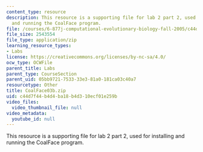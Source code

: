 ```yaml
---
content_type: resource
description: This resource is a supporting file for lab 2 part 2, used for installing
  and running the CoalFace program.
file: /courses/6-877j-computational-evolutionary-biology-fall-2005/c44d7f44b4d4ba18b4d310ecf01e259b_CoalFace03b.zip
file_size: 2543554
file_type: application/zip
learning_resource_types:
- Labs
license: https://creativecommons.org/licenses/by-nc-sa/4.0/
ocw_type: OCWFile
parent_title: Labs
parent_type: CourseSection
parent_uid: 05bb9721-7533-33e3-81a0-181ca03c40a7
resourcetype: Other
title: CoalFace03b.zip
uid: c44d7f44-b4d4-ba18-b4d3-10ecf01e259b
video_files:
  video_thumbnail_file: null
video_metadata:
  youtube_id: null
---
```

This resource is a supporting file for lab 2 part 2, used for installing and running the CoalFace program.
